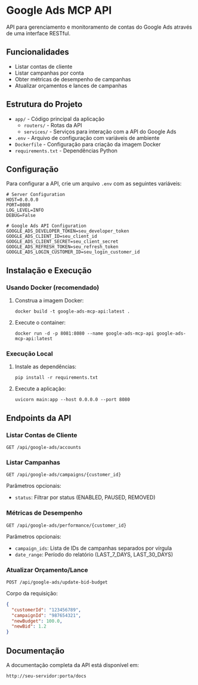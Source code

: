 # Google Ads MCP API

API para gerenciamento e monitoramento de contas do Google Ads através de uma interface RESTful.

## Funcionalidades

- Listar contas de cliente
- Listar campanhas por conta
- Obter métricas de desempenho de campanhas
- Atualizar orçamentos e lances de campanhas

## Estrutura do Projeto

- `app/` - Código principal da aplicação
  - `routers/` - Rotas da API
  - `services/` - Serviços para interação com a API do Google Ads
- `.env` - Arquivo de configuração com variáveis de ambiente
- `Dockerfile` - Configuração para criação da imagem Docker
- `requirements.txt` - Dependências Python

## Configuração

Para configurar a API, crie um arquivo `.env` com as seguintes variáveis:

```
# Server Configuration
HOST=0.0.0.0
PORT=8080
LOG_LEVEL=INFO
DEBUG=False

# Google Ads API Configuration
GOOGLE_ADS_DEVELOPER_TOKEN=seu_developer_token
GOOGLE_ADS_CLIENT_ID=seu_client_id
GOOGLE_ADS_CLIENT_SECRET=seu_client_secret
GOOGLE_ADS_REFRESH_TOKEN=seu_refresh_token
GOOGLE_ADS_LOGIN_CUSTOMER_ID=seu_login_customer_id
```

## Instalação e Execução

### Usando Docker (recomendado)

1. Construa a imagem Docker:
   ```
   docker build -t google-ads-mcp-api:latest .
   ```

2. Execute o container:
   ```
   docker run -d -p 8081:8080 --name google-ads-mcp-api google-ads-mcp-api:latest
   ```

### Execução Local

1. Instale as dependências:
   ```
   pip install -r requirements.txt
   ```

2. Execute a aplicação:
   ```
   uvicorn main:app --host 0.0.0.0 --port 8080
   ```

## Endpoints da API

### Listar Contas de Cliente

```
GET /api/google-ads/accounts
```

### Listar Campanhas

```
GET /api/google-ads/campaigns/{customer_id}
```

Parâmetros opcionais:
- `status`: Filtrar por status (ENABLED, PAUSED, REMOVED)

### Métricas de Desempenho

```
GET /api/google-ads/performance/{customer_id}
```

Parâmetros opcionais:
- `campaign_ids`: Lista de IDs de campanhas separados por vírgula
- `date_range`: Período do relatório (LAST_7_DAYS, LAST_30_DAYS)

### Atualizar Orçamento/Lance

```
POST /api/google-ads/update-bid-budget
```

Corpo da requisição:
```json
{
  "customerId": "123456789",
  "campaignId": "987654321",
  "newBudget": 100.0,
  "newBid": 1.2
}
```

## Documentação

A documentação completa da API está disponível em:

```
http://seu-servidor:porta/docs
``` 